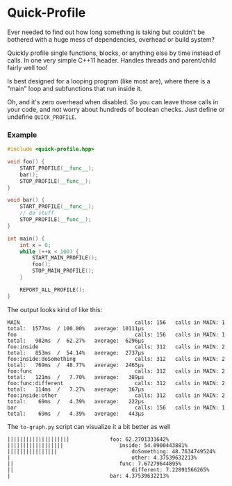# Quick-Profile
Ever needed to find out how long something is taking but couldn't be bothered
with a huge mess of dependencies, overhead or build system?

Quickly profile single functions, blocks, or anything else by time instead of
calls. In one very simple C++11 header. Handles threads and parent/child fairly
well too!

Is best designed for a looping program (like most are), where there is a "main"
loop and subfunctions that run inside it.

Oh, and it's zero overhead when disabled. So you can leave those calls in your
code, and not worry about hundreds of boolean checks. Just define or undefine
`QUICK_PROFILE`.

### Example
```c++
#include <quick-profile.hpp>

void foo() {
    START_PROFILE(__func__);
    bar();
    STOP_PROFILE(__func__);
}

void bar() {
    START_PROFILE(__func__);
    // do stuff
    STOP_PROFILE(__func__);
}

int main() {
    int x = 0;
    while (++x < 100) {
        START_MAIN_PROFILE();
        foo();
        STOP_MAIN_PROFILE();
    }

    REPORT_ALL_PROFILE();
}
```

The output looks kind of like this:

```
MAIN                                     calls: 156   calls in MAIN: 1   total:  1577ms  / 100.00%   average: 10111µs
foo                                      calls: 156   calls in MAIN: 1   total:   982ms  /  62.27%   average:  6296µs
foo:inside                               calls: 312   calls in MAIN: 2   total:   853ms  /  54.14%   average:  2737µs
foo:inside:doSomething                   calls: 312   calls in MAIN: 2   total:   769ms  /  48.77%   average:  2465µs
foo:func                                 calls: 312   calls in MAIN: 2   total:   121ms  /   7.70%   average:   389µs
foo:func:different                       calls: 312   calls in MAIN: 2   total:   114ms  /   7.27%   average:   367µs
foo:inside:other                         calls: 312   calls in MAIN: 2   total:    69ms  /   4.39%   average:   222µs
bar                                      calls: 156   calls in MAIN: 1   total:    69ms  /   4.39%   average:   443µs
```

The `to-graph.py` script can visualize it a bit better as well

```
||||||||||||||||||||             foo: 62.2701331642%
||||||||||||||||||               	inside: 54.0900443881%
||||||||||||||||                 		doSomething: 48.7634749524%
|                                		other: 4.37539632213%
||                               	func: 7.67279644895%
||                               		different: 7.22891566265%
|                                bar: 4.37539632213%
```
